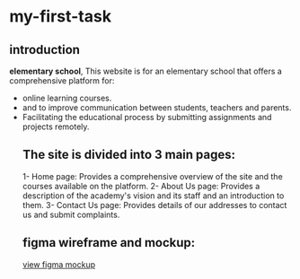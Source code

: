 # my-first-task
## introduction 
**elementary school**, This website is for an elementary school that offers a comprehensive platform for:
- online learning courses.
- and to improve communication between students, teachers and parents.
- Facilitating the educational process by submitting assignments and projects remotely.
  ## The site is divided into 3 main pages:
   1- Home page: Provides a comprehensive overview of the site and the courses available on the platform.
   2- About Us page: Provides a description of the academy's vision and its staff and an introduction to them.
   3- Contact Us page: Provides details of our addresses to contact us and submit complaints.
  ## figma wireframe and mockup:
  [view figma mockup](https://www.figma.com/design/Si0SY9BYWkjGofHn1bHQGz/Untitled?node-id=0-1&t=31SIsk1ARNp7wnF0-1)
